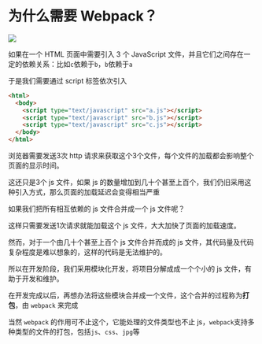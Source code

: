 # 为什么需要 Webpack？

![](https://webpack.docschina.org/site-logo.1fcab817090e78435061.svg)

如果在一个 HTML 页面中需要引入 3 个 JavaScript 文件，并且它们之间存在一定的依赖关系：比如`c`依赖于`b`，`b`依赖于`a`

于是我们需要通过 script 标签依次引入

```html
<html>
  <body>
    <script type="text/javascript" src="a.js"></script>
    <script type="text/javascript" src="b.js"></script>
    <script type="text/javascript" src="c.js"></script>
  </body>
</html>
```

浏览器需要发送3次 http 请求来获取这个3个文件，每个文件的加载都会影响整个页面的显示时间。

这还只是3个 js 文件，如果 js 的数量增加到几十个甚至上百个，我们仍旧采用这种引入方式，那么页面的加载延迟会变得相当严重

如果我们把所有相互依赖的 js 文件合并成一个 js 文件呢？

这样只需要发送1次请求就能加载这个 js 文件，大大加快了页面的加载速度。

然而，对于一个由几十个甚至上百个 js 文件合并而成的 js 文件，其代码量及代码复杂程度是难以想象的，这样的代码是无法维护的。

所以在开发阶段，我们采用模块化开发，将项目分解成成一个个小的 js 文件，有助于开发和维护。

在开发完成以后，再想办法将这些模块合并成一个文件，这个合并的过程称为**打包**，由 `webpack` 来完成

当然 `webpack` 的作用可不止这个，它能处理的文件类型也不止 js，`webpack`支持多种类型的文件的打包，包括`js`、`css`、`jpg`等


